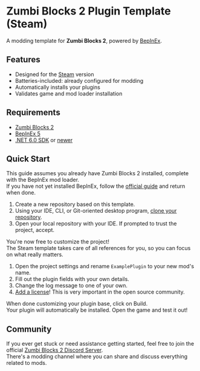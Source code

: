 ﻿# Zumbi Blocks 2 Plugin Template (Steam)

A modding template for **Zumbi Blocks 2**, powered by [BepInEx](https://github.com/BepInEx/BepInEx).

## Features

- Designed for the [Steam](https://store.steampowered.com/app/1941780/Zumbi_Blocks_2_Open_Alpha/) version
- Batteries-included: already configured for modding
- Automatically installs your plugins
- Validates game and mod loader installation

## Requirements

- [Zumbi Blocks 2](https://store.steampowered.com/app/1941780/Zumbi_Blocks_2_Open_Alpha/)
- [BepInEx 5](https://github.com/BepInEx/BepInEx/releases)
- [.NET 6.0 SDK](https://dotnet.microsoft.com/en-us/download/dotnet/6.0) or [newer](https://dotnet.microsoft.com/en-us/download)

## Quick Start

This guide assumes you already have Zumbi Blocks 2 installed, complete with the BepInEx mod loader.  
If you have not yet installed BepInEx, follow the [official guide](https://docs.bepinex.dev/articles/user_guide/installation/index.html) and return when done.

1. Create a new repository based on this template.
2. Using your IDE, CLI, or Git-oriented desktop program, [clone your repository](https://docs.github.com/en/repositories/creating-and-managing-repositories/cloning-a-repository).
3. Open your local repository with your IDE. If prompted to trust the project, accept.

You're now free to customize the project!  
The Steam template takes care of all references for you, so you can focus on what really matters.

1. Open the project settings and rename `ExamplePlugin` to your new mod's name.
2. Fill out the plugin fields with your own details.
3. Change the log message to one of your own.
4. [Add a license](https://choosealicense.com/)! This is very important in the open source community.

When done customizing your plugin base, click on Build.  
Your plugin will automatically be installed. Open the game and test it out!

## Community

If you ever get stuck or need assistance getting started, feel free to join the official [Zumbi Blocks 2 Discord Server](https://discord.gg/eCWaHR9).  
There's a modding channel where you can share and discuss everything related to mods.
